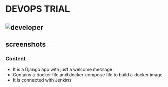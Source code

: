 # DEVOPS TRIAL
![developer](https://img.shields.io/badge/Developed%20By%20%3A-Amanuel%20Moha-red)
---
## screenshots  
### Content
- It is a Django app with just a welcome message
- Contains a docker file and docker-compose file to build a docker image
- It is connected with Jenkins
